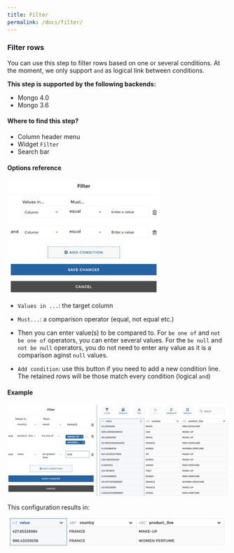```yaml
---
title: Filter
permalink: /docs/filter/
---
```


### Filter rows

You can use this step to filter rows based on one or several conditions. At the
moment, we only support `and` as logical link between conditions.

**This step is supported by the following backends:**

- Mongo 4.0
- Mongo 3.6

#### Where to find this step?

- Column header menu
- Widget `Filter`
- Search bar

#### Options reference

<img src="../../img/docs/user-interface/filter_step_form.jpg" width="350" />

- `Values in ...`: the target column

- `Must...`: a comparison operator (equal, not equal etc.)

- Then you can enter value(s) to be compared to. For `be one of` and
  `not be one of` operators, you can enter several values. For the `be null` and
  `not be null` operators, you do not need to enter any value as it is a
  comparison aginst `null` values.

- `Add condition`: use this button if you need to add a new condition line. The
  retained rows will be those match every condition (logical `and`)

#### Example

<img src="../../img/docs/user-interface/filter_example_conf.jpg" width="750" />

This configuration results in:

<img src="../../img/docs/user-interface/filter_example_result.jpg" width="500" />
